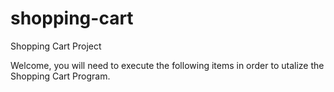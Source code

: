 # shopping-cart
Shopping Cart Project

Welcome, you will need to execute the following items in order to utalize the Shopping Cart Program.